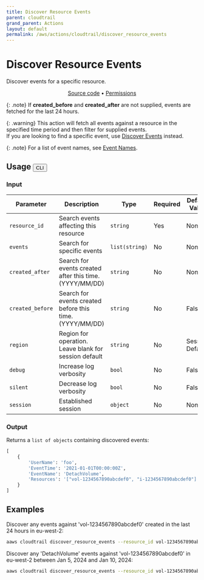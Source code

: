 ```yaml
---
title: Discover Resource Events
parent: cloudtrail
grand_parent: Actions
layout: default
permalink: /aws/actions/cloudtrail/discover_resource_events
---
```


# Discover Resource Events

Discover events for a specific resource.

<p align="center">
   <a href="https://github.com/avtomat-hub/avtomat-aws/tree/main/avtomat_aws/cloudtrail/discover_resource_events.py">Source code</a> •
   <a href="/aws/permissions/cloudtrail/discover_resource_events">Permissions</a>
</p>

{: .note}
If **created_before** and **created_after** are not supplied, events are fetched for the last 24 hours.

{: .warning}
This action will fetch all events against a resource in the specified time period and then filter for supplied
events.<br/>
If you are looking to find a specific event, use [Discover Events](/aws/actions/cloudtrail/discover_events) instead.

{: .note}
For a list of event names, see [Event Names](/aws/actions/cloudtrail/event_names).

## Usage <button id="toggleButton" class="btn fs-3" onclick="toggleTables()">CLI</button>

### Input

| Parameter        | Description                                              | Type           | Required | Default Value   |
|------------------|----------------------------------------------------------|----------------|----------|-----------------|
| `resource_id`    | Search events affecting this resource                    | `string`       | Yes      | None            |
| `events`         | Search for specific events                               | `list(string)` | No       | None            |
| `created_after`  | Search for events created after this time. (YYYY/MM/DD)  | `string`       | No       | None            |
| `created_before` | Search for events created before this time. (YYYY/MM/DD) | `string`       | No       | False           |
| `region`         | Region for operation. Leave blank for session default    | `string`       | No       | Session Default |
| `debug`          | Increase log verbosity                                   | `bool`         | No       | False           |
| `silent`         | Decrease log verbosity                                   | `bool`         | No       | False           |
| `session`        | Established session                                      | `object`       | No       | None            |                           

### Output

Returns a `list of objects` containing discovered events:

```python
[
    {
        'UserName': 'foo',
        'EventTime': '2021-01-01T00:00:00Z',
        'EventName': 'DetachVolume',
        'Resources': '["vol-1234567890abcdef0", "i-1234567890abcdef0"]'
    }
]
```

<div markdown="1" id="cli" style="display: block;">

## Examples

Discover any events against 'vol-1234567890abcdef0' created in the last 24 hours in eu-west-2:

```bash
aaws cloudtrail discover_resource_events --resource_id vol-1234567890abcdef0 --region eu-west-2
```

Discover any 'DetachVolume' events against 'vol-1234567890abcdef0' in eu-west-2 between Jan 5, 2024 and Jan 10, 2024:

```bash
aaws cloudtrail discover_resource_events --resource_id vol-1234567890abcdef0 --events DetachVolume --created_before 2024/01/10 --created_after 2024/01/05 --region eu-west-2
```

</div>

<div markdown="1" id="prog" style="display: none;">

## Examples

Discover any events against 'vol-1234567890abcdef0' created in the last 24 hours in eu-west-2:

```python
from avtomat_aws import cloudtrail

response = cloudtrail.discover_resource_events(resource_id="vol-1234567890abcdef0", region="eu-west-2")
```

Discover any 'DetachVolume' events against 'vol-1234567890abcdef0' in eu-west-2 between Jan 5, 2024 and Jan 10, 2024:

```python
from avtomat_aws import cloudtrail

response = cloudtrail.discover_resource_events(resource_id="vol-1234567890abcdef0",
                                               events=["DetachVolume"],
                                               created_before="2024/01/10",
                                               created_after="2024/01/05",
                                               region="eu-west-2")
```

</div>

<script>
  function toggleTables() {
    var cli = document.getElementById("cli");
    var prog = document.getElementById("prog");
    var toggleButton = document.getElementById("toggleButton");
    if (cli.style.display === "none") {
      cli.style.display = "block";
      prog.style.display = "none";
      toggleButton.innerHTML = "CLI";
    } else {
      cli.style.display = "none";
      prog.style.display = "block";
      toggleButton.innerHTML = "Programmatic";
    } 
  }
</script>
